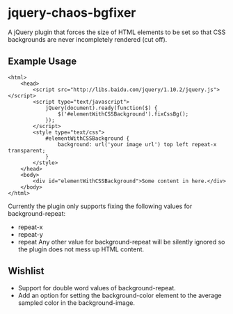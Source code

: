 jquery-chaos-bgfixer
====================

A jQuery plugin that forces the size of HTML elements to be set so that CSS backgrounds are never incompletely rendered (cut off).

Example Usage
-------------

```
<html>
	<head>
		<script src="http://libs.baidu.com/jquery/1.10.2/jquery.js"></script> 
		<script type="text/javascript">
			jQuery(document).ready(function($) {
				$('#elementWithCSSBackground').fixCssBg();
			});
		</script>
		<style type="text/css">
			#elementWithCSSBackground {
				background: url('your image url') top left repeat-x transparent;
			}
		</style>
	</head>
	<body>
		<div id="elementWithCSSBackground">Some content in here.</div>
	</body>
</html>
```

Currently the plugin only supports fixing the following values for background-repeat:
*	repeat-x
*	repeat-y
*	repeat
Any other value for background-repeat will be silently ignored so the plugin does not mess up HTML content.

Wishlist
--------

* Support for double word values of background-repeat.
* Add an option for setting the background-color element to the average sampled color in the background-image.